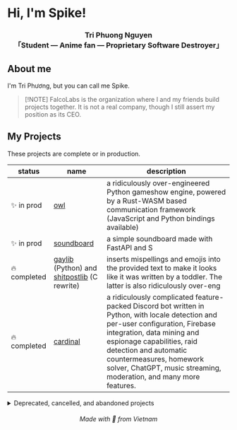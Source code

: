 # Hi, I'm Spike!

<h3 align="center">Tri Phuong Nguyen<br />「Student — Anime fan — Proprietary Software Destroyer」</h3>

## About me

I'm Tri Phương, but you can call me Spike.
> [!NOTE] FalcoLabs is the organization where I and my friends build projects together. It is not a real company, though I still assert my position as its CEO.

## My Projects

These projects are complete or in production.

| status      | name                                                                                                                       | description                                                                                                                                                                                                                                                                                                           |
| ----------- | -------------------------------------------------------------------------------------------------------------------------- | --------------------------------------------------------------------------------------------------------------------------------------------------------------------------------------------------------------------------------------------------------------------------------------------------------------------- |
| ✨ in prod   | [owl](https://github.com/falcolabs/owl)                                                                                    | a ridiculously over-engineered Python gameshow engine, powered by a Rust-WASM based communication framework (JavaScript and Python bindings available)                                                                                                                                                                |
| ✨ in prod   | [soundboard](https://github.com/falcolabs/woodpecker)                                                                      | a simple soundboard made with FastAPI and S                                                                                                                                                                                                                                                                           |
| 🔥 completed | [gaylib](https://github.com/SpikeVN/gaylib) (Python) and [shitpostlib](https://github.com/SpikeVN/shitpostlib) (C rewrite) | inserts mispellings and emojis into the provided text to make it looks like it was written by a toddler. The latter is also ridiculously over-eng                                                                                                                                                                     |
| 🔥 completed | [cardinal](https://github.com/SpikeVN/cardinal)                                                                            | a ridiculously complicated feature-packed Discord bot written in Python, with locale detection and per-user configuration, Firebase integration, data mining and espionage capabilities, raid detection and automatic countermeasures, homework solver, ChatGPT, music streaming, moderation, and many more features. |


<details>
<summary>Deprecated, cancelled, and abandoned projects</summary>

| status    | name                                                  | description                                                                                                                                                                         |
| --------- | ----------------------------------------------------- | ----------------------------------------------------------------------------------------------------------------------------------------------------------------------------------- |
| 📦 shelved | [TheSeed](https://github.com/thebaoproject/TheSeed)   | 10k+ LOC Minecraft PaperMC plugin implementing the game featured in the anime *Sword Art Online*. I wish I still had the time to build this, but unfortunately that's not the case. |
| 📦 shelved | [lovechessvn](https://github.com/SpikeVN/lovechessvn) | Generates Stockfish-powered funny chess commentary like the guy in the Youtube channel.                                                                                             |
| 📦 shelved | [pycmdblock](https://github.com/SpikeVN/pycmdblock)   | a Python builder for programmatically generating Minecraft commands                                                                                                                 |
|           |                                                       |                                                                                                                                                                                     |

</details>

<h6 align="center">Made with 💖 from Vietnam</h6>